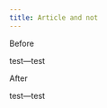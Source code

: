 ```yaml
---
title: Article and not
---
```

<body>
  <article>
    <p>Before</p>
    test—test
    <p>After</p>
  </article>
  test—test
</body>
